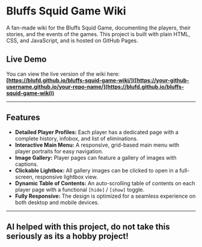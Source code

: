 # Bluffs Squid Game Wiki

A fan-made wiki for the Bluffs Squid Game, documenting the players, their stories, and the events of the games. This project is built with plain HTML, CSS, and JavaScript, and is hosted on GitHub Pages.

## Live Demo

You can view the live version of the wiki here:
**[https://blufd.github.io/bluffs-squid-game-wiki/]([https://your-github-username.github.io/your-repo-name/](https://blufd.github.io/bluffs-squid-game-wiki))**

---

## Features

* **Detailed Player Profiles:** Each player has a dedicated page with a complete history, infobox, and list of eliminations.
* **Interactive Main Menu:** A responsive, grid-based main menu with player portraits for easy navigation.
* **Image Gallery:** Player pages can feature a gallery of images with captions.
* **Clickable Lightbox:** All gallery images can be clicked to open in a full-screen, responsive lightbox view.
* **Dynamic Table of Contents:** An auto-scrolling table of contents on each player page with a functional `[hide]` / `[show]` toggle.
* **Fully Responsive:** The design is optimized for a seamless experience on both desktop and mobile devices.

---

## AI helped with this project, do not take this seriously as its a hobby project!


